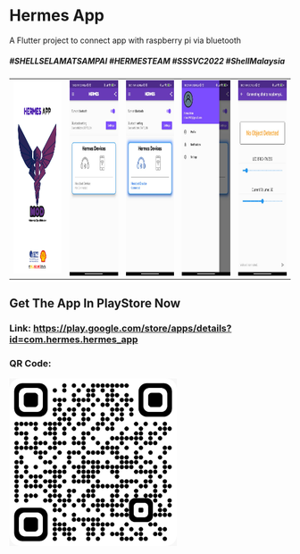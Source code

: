 # Hermes App

A Flutter project to connect app with raspberry pi via bluetooth

##### \#SHELLSELAMATSAMPAI \#HERMESTEAM \#SSSVC2022 \#ShellMalaysia

<table>
<tr>

<td><img src="/assets/images/newlogo3.png" alt="Alt text" title="Hermes Logo" width="250" height="345"></td>

<td><img src="/assets/images/mainPage.jpeg" alt="Alt text" title="Hermes Logo" width="250" height="350"></td>

<td><img src="/assets/images/mainPageConnected.jpeg" alt="Alt text" title="Hermes Logo" width="250" height="350"></td>

<td><img src="/assets/images/profilePage.jpeg" alt="Alt text" title="Hermes Logo" width="250" height="350"></td>

<td><img src="/assets/images/notificationPage.jpeg" alt="Alt text" title="Hermes Logo" width="250" height="350"></td>

</tr>

</table>


## Get The App In PlayStore Now

### Link: https://play.google.com/store/apps/details?id=com.hermes.hermes_app

### QR Code: 
<img src="/assets/images/hermesQR.jpeg" alt="Alt text" title="Hermes QR Code" width="300" height="300">
